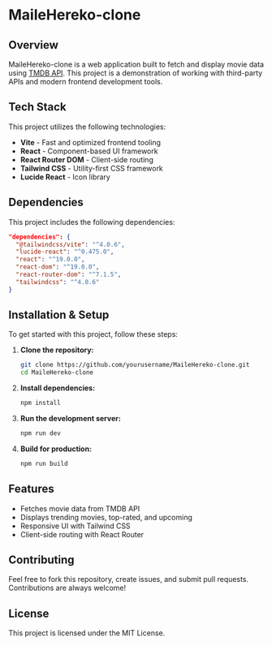 # MaileHereko-clone

## Overview
MaileHereko-clone is a web application built to fetch and display movie data using [TMDB API](https://www.themoviedb.org/). This project is a demonstration of working with third-party APIs and modern frontend development tools.

## Tech Stack
This project utilizes the following technologies:
- **Vite** - Fast and optimized frontend tooling
- **React** - Component-based UI framework
- **React Router DOM** - Client-side routing
- **Tailwind CSS** - Utility-first CSS framework
- **Lucide React** - Icon library

## Dependencies
This project includes the following dependencies:
```json
"dependencies": {
  "@tailwindcss/vite": "^4.0.6",
  "lucide-react": "^0.475.0",
  "react": "^19.0.0",
  "react-dom": "^19.0.0",
  "react-router-dom": "^7.1.5",
  "tailwindcss": "^4.0.6"
}
```

## Installation & Setup
To get started with this project, follow these steps:

1. **Clone the repository:**
   ```sh
   git clone https://github.com/yourusername/MaileHereko-clone.git
   cd MaileHereko-clone
   ```

2. **Install dependencies:**
   ```sh
   npm install
   ```

3. **Run the development server:**
   ```sh
   npm run dev
   ```

4. **Build for production:**
   ```sh
   npm run build
   ```

## Features
- Fetches movie data from TMDB API
- Displays trending movies, top-rated, and upcoming
- Responsive UI with Tailwind CSS
- Client-side routing with React Router

## Contributing
Feel free to fork this repository, create issues, and submit pull requests. Contributions are always welcome!

## License
This project is licensed under the MIT License.